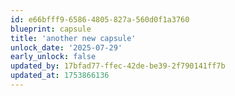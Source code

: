 ```yaml
---
id: e66bfff9-6586-4805-827a-560d0f1a3760
blueprint: capsule
title: 'another new capsule'
unlock_date: '2025-07-29'
early_unlock: false
updated_by: 17bfad77-ffec-42de-be39-2f790141ff7b
updated_at: 1753866136
---
```

